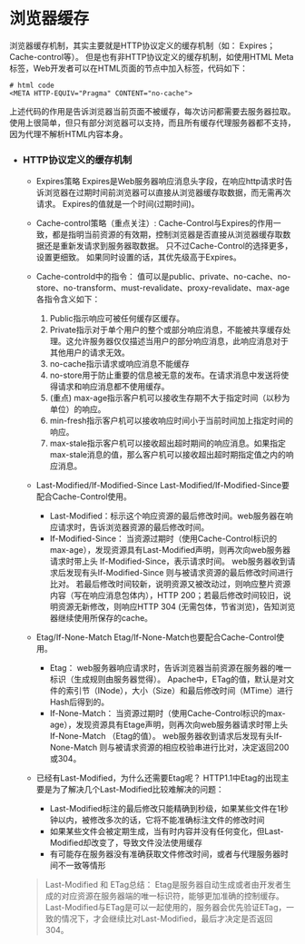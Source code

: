 # 浏览器缓存
浏览器缓存机制，其实主要就是HTTP协议定义的缓存机制（如： Expires； Cache-control等）。
但是也有非HTTP协议定义的缓存机制，如使用HTML Meta 标签，Web开发者可以在HTML页面的<head>节点中加入<meta>标签，代码如下：
```
# html code
<META HTTP-EQUIV="Pragma" CONTENT="no-cache">
```
上述代码的作用是告诉浏览器当前页面不被缓存，每次访问都需要去服务器拉取。使用上很简单，但只有部分浏览器可以支持，而且所有缓存代理服务器都不支持，因为代理不解析HTML内容本身。

* ### HTTP协议定义的缓存机制
    + Expires策略
    Expires是Web服务器响应消息头字段，在响应http请求时告诉浏览器在过期时间前浏览器可以直接从浏览器缓存取数据，而无需再次请求。
    Expires的值就是一个时间(过期时间)。
    
    + Cache-control策略（重点关注）:
    Cache-Control与Expires的作用一致，都是指明当前资源的有效期，控制浏览器是否直接从浏览器缓存取数据还是重新发请求到服务器取数据。
    只不过Cache-Control的选择更多，设置更细致。
    如果同时设置的话，其优先级高于Expires。
    
    + Cache-controld中的指令：
    值可以是public、private、no-cache、no- store、no-transform、must-revalidate、proxy-revalidate、max-age
    各指令含义如下：
        1. Public指示响应可被任何缓存区缓存。
        2. Private指示对于单个用户的整个或部分响应消息，不能被共享缓存处理。这允许服务器仅仅描述当用户的部分响应消息，此响应消息对于其他用户的请求无效。
        3. no-cache指示请求或响应消息不能缓存
        4. no-store用于防止重要的信息被无意的发布。在请求消息中发送将使得请求和响应消息都不使用缓存。
        5. (重点) max-age指示客户机可以接收生存期不大于指定时间（以秒为单位）的响应。
        6. min-fresh指示客户机可以接收响应时间小于当前时间加上指定时间的响应。
        7. max-stale指示客户机可以接收超出超时期间的响应消息。如果指定max-stale消息的值，那么客户机可以接收超出超时期指定值之内的响应消息。

    + Last-Modified/If-Modified-Since
    Last-Modified/If-Modified-Since要配合Cache-Control使用。
        + Last-Modified：标示这个响应资源的最后修改时间。web服务器在响应请求时，告诉浏览器资源的最后修改时间。
        + If-Modified-Since：
        当资源过期时（使用Cache-Control标识的max-age），发现资源具有Last-Modified声明，则再次向web服务器请求时带上头 If-Modified-Since，表示请求时间。
        web服务器收到请求后发现有头If-Modified-Since 则与被请求资源的最后修改时间进行比对。
        若最后修改时间较新，说明资源又被改动过，则响应整片资源内容（写在响应消息包体内），HTTP 200；若最后修改时间较旧，说明资源无新修改，则响应HTTP 304 (无需包体，节省浏览)，告知浏览器继续使用所保存的cache。

    + Etag/If-None-Match
    Etag/If-None-Match也要配合Cache-Control使用。
        + Etag：
        web服务器响应请求时，告诉浏览器当前资源在服务器的唯一标识（生成规则由服务器觉得）。
        Apache中，ETag的值，默认是对文件的索引节（INode），大小（Size）和最后修改时间（MTime）进行Hash后得到的。
        + If-None-Match：
        当资源过期时（使用Cache-Control标识的max-age），发现资源具有Etage声明，则再次向web服务器请求时带上头If-None-Match （Etag的值）。
        web服务器收到请求后发现有头If-None-Match 则与被请求资源的相应校验串进行比对，决定返回200或304。

    + 已经有Last-Modified，为什么还需要Etag呢？
    HTTP1.1中Etag的出现主要是为了解决几个Last-Modified比较难解决的问题：
        + Last-Modified标注的最后修改只能精确到秒级，如果某些文件在1秒钟以内，被修改多次的话，它将不能准确标注文件的修改时间
        + 如果某些文件会被定期生成，当有时内容并没有任何变化，但Last-Modified却改变了，导致文件没法使用缓存
        + 有可能存在服务器没有准确获取文件修改时间，或者与代理服务器时间不一致等情形

    > Last-Modified 和 ETag总结：
    > Etag是服务器自动生成或者由开发者生成的对应资源在服务器端的唯一标识符，能够更加准确的控制缓存。
    > Last-Modified与ETag是可以一起使用的，服务器会优先验证ETag，一致的情况下，才会继续比对Last-Modified，最后才决定是否返回304。